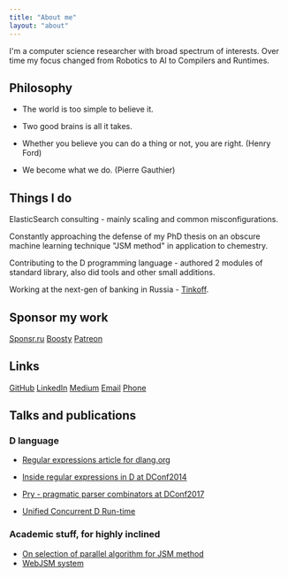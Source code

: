 ```yaml
---
title: "About me"
layout: "about"
---
```


I'm a computer science researcher with broad spectrum of interests. Over time my focus changed from Robotics to AI to Compilers and Runtimes. 

## Philosophy

* The world is too simple to believe it.

* Two good brains is all it takes.

* Whether you believe you can do a thing or not, you are right. (Henry Ford)

* We become what we do.	(Pierre Gauthier)

## Things I do

ElasticSearch consulting - mainly scaling and common misconfigurations.

Constantly approaching the defense of my PhD thesis on an obscure machine learning technique "JSM method" in application to chemestry.

Contributing to the D programming language - authored 2 modules of standard library, also did tools and other small additions.

Working at the next-gen of banking in Russia - [Tinkoff](https://www.tinkoff.ru).

## Sponsor my work

[Sponsr.ru](https://sponsr.ru/glow)
[Boosty](https://boosty.to/glowlabs)
[Patreon](https://www.patreon.com/dmitry_glow_labs)

## Links

[GitHub](https://github.com/DmitryOlshansky)
[LinkedIn](https://ru.linkedin.com/in/olshanskyd)
[Medium](https://dmitry-olsh.medium.com/)
[Email](mailto:dmitry@olshansky.me)
[Phone](tel:+79629447198)

## Talks and publications
### D language
* [Regular expressions article for dlang.org](https://dlang.org/regular-expression.html)

* [Inside regular expressions in D at DConf2014](http://dconf.org/2014/talks/olshansky.html)

* [Pry - pragmatic parser combinators at DConf2017](https://m.youtube.com/watch?v=NiHU9Mcwkvg)

* [Unified Concurrent D Run-time](https://www.youtube.com/watch?v=cnfjyWofYeY)

### Academic stuff, for highly inclined
* [On selection of parallel algorithm for JSM method](http://link.springer.com/article/10.3103/S0005105515040032)
* [WebJSM system](https://link.springer.com/article/10.3103/S0005105515050039)
